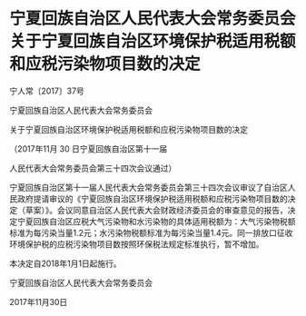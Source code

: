 # 宁夏回族自治区人民代表大会常务委员会关于宁夏回族自治区环境保护税适用税额和应税污染物项目数的决定

<!-- INFO END -->

宁人常〔2017〕37号

宁夏回族自治区人民代表大会常务委员会

关于宁夏回族自治区环境保护税适用税额和应税污染物项目数的决定

（2017年11月 30 日宁夏回族自治区第十一届

人民代表大会常务委员会第三十四次会议通过）

宁夏回族自治区第十一届人民代表大会常务委员会第三十四次会议审议了自治区人民政府提请审议的《宁夏回族自治区环境保护税适用税额和应税污染物项目数的决定（草案）》。会议同意自治区人民代表大会财政经济委员会的审查意见的报告，决定宁夏回族自治区应税大气污染物和水污染物的具体适用税额为：大气污染物税额标准为每污染当量1.2元；水污染物税额标准为每污染当量1.4元。同一排放口征收环境保护税的应税污染物项目数按照环保税法规定标准执行，暂不增加。

本决定自2018年1月1日起施行。

宁夏回族自治区人民代表大会常务委员会

2017年11月30日
